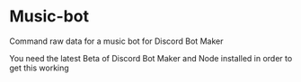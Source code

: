 # Music-bot

Command raw data for a music bot for Discord Bot Maker

You need the latest Beta of Discord Bot Maker and Node installed in order to get this working
